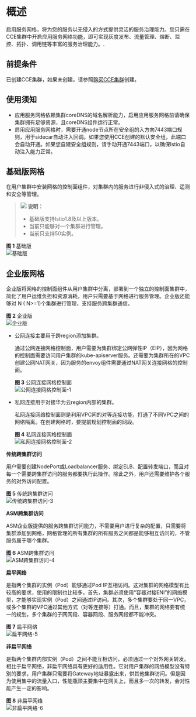 # 概述<a name="istio_01_0018"></a>

启用服务网格，将为您的服务以无侵入的方式提供灵活的服务治理能力。您只需在CCE集群中开启应用服务网格功能，即可实现灰度发布、流量管理、熔断、监控、拓扑、调用链等丰富的服务治理能力。.

## 前提条件<a name="section04761337122018"></a>

已创建CCE集群，如果未创建，请参照[购买CCE集群](https://support.huaweicloud.com/usermanual-cce/cce_01_0028.html)创建。

## 使用须知<a name="section329739185"></a>

-   应用服务网格依赖集群coreDNS的域名解析能力，启用应用服务网格前请确保集群拥有足够资源，且coreDNS组件运行正常。
-   启用应用服务网格时，需要开通node节点所在安全组的入方向7443端口规则，用于sidecar自动注入回调。如果您使用CCE创建的默认安全组，此端口会自动开通。如果您自建安全组规则，请手动开通7443端口，以确保Istio自动注入能力正常。

## 基础版网格<a name="section10831154693613"></a>

在用户集群中安装网格的控制面组件，对集群内的服务进行非侵入式的治理、遥测和安全等管理。

>![](public_sys-resources/icon-note.gif) **说明：** 
>-   基础版支持Istio1.8及以上版本。
>-   当前只能够对一个集群进行管理。
>-   当前只支持50实例。

**图 1**  基础版<a name="fig1968115953719"></a>  
![](figures/基础版.png "基础版")

## 企业版网格<a name="section462123193813"></a>

企业版将网格的控制面组件从用户集群中分离，部署到一个独立的控制面集群中，简化了用户运维负担和资源消耗，用户只需要基于网格进行服务管理。企业版还能够对 N \( N\>=1\)个集群进行管理，支持服务跨集群通信。

**图 2**  企业版<a name="fig1343513182516"></a>  
![](figures/企业版.png "企业版")

-   公网连接主要用于跨region添加集群。

    通过公网连接网格控制面，用户需要为集群绑定公网弹性IP（EIP），因为网格的控制面需要访问用户集群的kube-apiserver服务。还需要为集群所在的VPC创建公网NAT网关，因为服务的envoy组件需要通过NAT网关连接网格的控制面。

    **图 3**  公网连接网格控制面<a name="fig158761352183813"></a>  
    ![](figures/公网连接网格控制面-1.png "公网连接网格控制面-1")

-   私网连接用于对接华为云region内部的集群。

    私网连接网络控制面则是利用VPC间的对等连接功能，打通了不同VPC之间的网络隔离。在创建网格时，要提前规划控制面的网段。

    **图 4**  私网连接网格控制面<a name="fig179613914419"></a>  
    ![](figures/私网连接网格控制面-2.png "私网连接网格控制面-2")


**传统跨集群访问**

用户需要创建NodePort或Loadbalancer服务、绑定ELB、配置转发端口，而且对每一个需要跨集群访问的服务都要执行此操作。除此之外，用户还需要维护各个服务的对外访问配置。

**图 5**  传统跨集群访问<a name="fig18666155615614"></a>  
![](figures/传统跨集群访问-3.png "传统跨集群访问-3")

**ASM跨集群访问**

ASM企业版提供的服务跨集群访问能力，不需要用户进行复杂的配置，只需要将集群添加到网格，网格管理的所有集群的所有服务之间都是能够相互访问的，不管服务属于哪个集群。

**图 6**  ASM跨集群访问<a name="fig1591311001617"></a>  
![](figures/ASM跨集群访问-4.png "ASM跨集群访问-4")

**扁平网络**

是指两个集群的实例（Pod）能够通过Pod IP互相访问。这对集群的网络模型有比较高的要求，使用的限制也比较多。首先，集群必须使用“容器对接ENI”的网络模型，才能够实现实例（Pod）之间通过IP访问。其次，多个集群要处于同一VPC，或多个集群的VPC通过其他方式（对等连接等）打通。而且，集群的网络要有统一的规划，多个集群的子网网段、容器网段、服务网段都不能冲突。

**图 7**  扁平网络<a name="fig5837133392418"></a>  
![](figures/扁平网络-5.png "扁平网络-5")

**非扁平网络**

是指两个集群内部实例（Pod）之间不能互相访问，必须通过一个对外网关转发。相比于扁平网络，非扁平网络具有更好的适用性。它对用户集群的网络模型没有特别的要求，用户集群只需要将Gateway地址暴露出来，供其他集群访问。但是因为使用集中的流量入口，性能瓶颈主要集中在网关上，而且多一次的转发，会对性能产生一定的影响。

**图 8**  非扁平网络<a name="fig67884527247"></a>  
![](figures/非扁平网络-6.png "非扁平网络-6")

